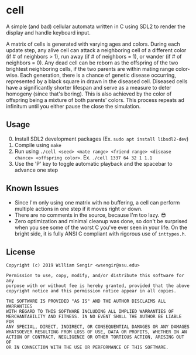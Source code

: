 cell
====
A simple (and bad) cellular automata written in C using SDL2 to render the display and handle keyboard input.

A matrix of cells is generated with varying ages and colors. During each update step, any alive cell can attack a neighboring cell of a different color (if # of neighbors > 1), run away (if # of neighbors = 1), or wander (if # of neighbors = 0). Any dead cell can be reborn as the offspring of the two brightest neighboring cells, if the two parents are within mating range color-wise. Each generation, there is a chance of genetic disease occurring, represented by a black square in drawn in the diseased cell. Diseased cells have a significantly shorter lifespan and serve as a measure to deter homogeny (since that's boring). This is also achieved by the color of offspring being a mixture of both parents' colors. This process repeats ad infinitum until you either pause the close the simulation.

Usage
-----
0. Install SDL2 development packages (Ex. `sudo apt install libsdl2-dev`)
1. Compile using `make`
2. Run using `./cell <seed> <mate range> <friend range> <disease chance> <offspring color>`. Ex. `./cell 1337 64 32 1 1.1`
3. Use the 'P' key to toggle automatic playback and the spacebar to advance one step

Known Issues
------------
* Since I'm only using one matrix with no buffering, a cell can perform multiple actions in one step if it moves right or down.
* There are no comments in the source, because I'm too lazy. 😎
* Zero optimization and minimal cleanup was done, so don't be surprised when you see some of the worst C you've ever seen in your life. On the bright side, it is fully ANSI C compliant with rigorous use of `inttypes.h`.

License
-------

    Copyright (c) 2019 William Sengir <wsengir@asu.edu>

    Permission to use, copy, modify, and/or distribute this software for any
    purpose with or without fee is hereby granted, provided that the above
    copyright notice and this permission notice appear in all copies.

    THE SOFTWARE IS PROVIDED "AS IS" AND THE AUTHOR DISCLAIMS ALL WARRANTIES
    WITH REGARD TO THIS SOFTWARE INCLUDING ALL IMPLIED WARRANTIES OF
    MERCHANTABILITY AND FITNESS. IN NO EVENT SHALL THE AUTHOR BE LIABLE FOR
    ANY SPECIAL, DIRECT, INDIRECT, OR CONSEQUENTIAL DAMAGES OR ANY DAMAGES
    WHATSOEVER RESULTING FROM LOSS OF USE, DATA OR PROFITS, WHETHER IN AN
    ACTION OF CONTRACT, NEGLIGENCE OR OTHER TORTIOUS ACTION, ARISING OUT OF
    OR IN CONNECTION WITH THE USE OR PERFORMANCE OF THIS SOFTWARE.
